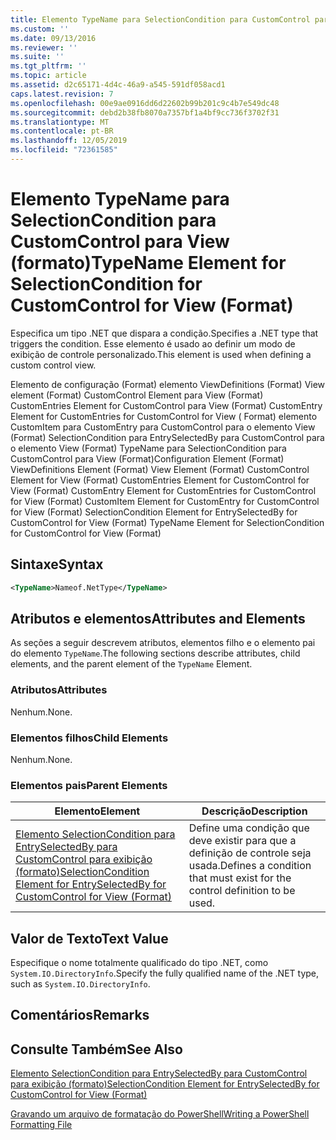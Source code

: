 ```yaml
---
title: Elemento TypeName para SelectionCondition para CustomControl para exibição (formato) | Microsoft Docs
ms.custom: ''
ms.date: 09/13/2016
ms.reviewer: ''
ms.suite: ''
ms.tgt_pltfrm: ''
ms.topic: article
ms.assetid: d2c65171-4d4c-46a9-a545-591df058acd1
caps.latest.revision: 7
ms.openlocfilehash: 00e9ae0916dd6d22602b99b201c9c4b7e549dc48
ms.sourcegitcommit: debd2b38fb8070a7357bf1a4bf9cc736f3702f31
ms.translationtype: MT
ms.contentlocale: pt-BR
ms.lasthandoff: 12/05/2019
ms.locfileid: "72361585"
---
```

# <a name="typename-element-for-selectioncondition-for-customcontrol-for-view--format"></a><span data-ttu-id="a0319-102">Elemento TypeName para SelectionCondition para CustomControl para View (formato)</span><span class="sxs-lookup"><span data-stu-id="a0319-102">TypeName Element for SelectionCondition for CustomControl for View  (Format)</span></span>

<span data-ttu-id="a0319-103">Especifica um tipo .NET que dispara a condição.</span><span class="sxs-lookup"><span data-stu-id="a0319-103">Specifies a .NET type that triggers the condition.</span></span> <span data-ttu-id="a0319-104">Esse elemento é usado ao definir um modo de exibição de controle personalizado.</span><span class="sxs-lookup"><span data-stu-id="a0319-104">This element is used when defining a custom control view.</span></span>

<span data-ttu-id="a0319-105">Elemento de configuração (Format) elemento ViewDefinitions (Format) View element (Format) CustomControl Element para View (Format) CustomEntries Element for CustomControl para View (Format) CustomEntry Element for CustomEntries for CustomControl for View ( Format) elemento CustomItem para CustomEntry para CustomControl para o elemento View (Format) SelectionCondition para EntrySelectedBy para CustomControl para o elemento View (Format) TypeName para SelectionCondition para CustomControl para View (Format)</span><span class="sxs-lookup"><span data-stu-id="a0319-105">Configuration Element (Format) ViewDefinitions Element (Format) View Element (Format) CustomControl Element for View (Format) CustomEntries Element for CustomControl for View (Format) CustomEntry Element for CustomEntries for CustomControl for View (Format) CustomItem Element for CustomEntry for CustomControl for View (Format) SelectionCondition Element for EntrySelectedBy for CustomControl for View (Format) TypeName Element for SelectionCondition for CustomControl for View  (Format)</span></span>

## <a name="syntax"></a><span data-ttu-id="a0319-106">Sintaxe</span><span class="sxs-lookup"><span data-stu-id="a0319-106">Syntax</span></span>

```xml
<TypeName>Nameof.NetType</TypeName>

```

## <a name="attributes-and-elements"></a><span data-ttu-id="a0319-107">Atributos e elementos</span><span class="sxs-lookup"><span data-stu-id="a0319-107">Attributes and Elements</span></span>

<span data-ttu-id="a0319-108">As seções a seguir descrevem atributos, elementos filho e o elemento pai do elemento `TypeName`.</span><span class="sxs-lookup"><span data-stu-id="a0319-108">The following sections describe attributes, child elements, and the parent element of the `TypeName` Element.</span></span>

### <a name="attributes"></a><span data-ttu-id="a0319-109">Atributos</span><span class="sxs-lookup"><span data-stu-id="a0319-109">Attributes</span></span>

<span data-ttu-id="a0319-110">Nenhum.</span><span class="sxs-lookup"><span data-stu-id="a0319-110">None.</span></span>

### <a name="child-elements"></a><span data-ttu-id="a0319-111">Elementos filhos</span><span class="sxs-lookup"><span data-stu-id="a0319-111">Child Elements</span></span>

<span data-ttu-id="a0319-112">Nenhum.</span><span class="sxs-lookup"><span data-stu-id="a0319-112">None.</span></span>

### <a name="parent-elements"></a><span data-ttu-id="a0319-113">Elementos pais</span><span class="sxs-lookup"><span data-stu-id="a0319-113">Parent Elements</span></span>

|<span data-ttu-id="a0319-114">Elemento</span><span class="sxs-lookup"><span data-stu-id="a0319-114">Element</span></span>|<span data-ttu-id="a0319-115">Descrição</span><span class="sxs-lookup"><span data-stu-id="a0319-115">Description</span></span>|
|-------------|-----------------|
|[<span data-ttu-id="a0319-116">Elemento SelectionCondition para EntrySelectedBy para CustomControl para exibição (formato)</span><span class="sxs-lookup"><span data-stu-id="a0319-116">SelectionCondition Element for EntrySelectedBy for CustomControl for View (Format)</span></span>](./selectioncondition-element-for-entryselectedby-for-customcontrol-format.md)|<span data-ttu-id="a0319-117">Define uma condição que deve existir para que a definição de controle seja usada.</span><span class="sxs-lookup"><span data-stu-id="a0319-117">Defines a condition that must exist for the control definition to be used.</span></span>|

## <a name="text-value"></a><span data-ttu-id="a0319-118">Valor de Texto</span><span class="sxs-lookup"><span data-stu-id="a0319-118">Text Value</span></span>

<span data-ttu-id="a0319-119">Especifique o nome totalmente qualificado do tipo .NET, como `System.IO.DirectoryInfo`.</span><span class="sxs-lookup"><span data-stu-id="a0319-119">Specify the fully qualified name of the .NET type, such as `System.IO.DirectoryInfo`.</span></span>

## <a name="remarks"></a><span data-ttu-id="a0319-120">Comentários</span><span class="sxs-lookup"><span data-stu-id="a0319-120">Remarks</span></span>

## <a name="see-also"></a><span data-ttu-id="a0319-121">Consulte Também</span><span class="sxs-lookup"><span data-stu-id="a0319-121">See Also</span></span>

[<span data-ttu-id="a0319-122">Elemento SelectionCondition para EntrySelectedBy para CustomControl para exibição (formato)</span><span class="sxs-lookup"><span data-stu-id="a0319-122">SelectionCondition Element for EntrySelectedBy for CustomControl for View (Format)</span></span>](./selectioncondition-element-for-entryselectedby-for-customcontrol-format.md)

[<span data-ttu-id="a0319-123">Gravando um arquivo de formatação do PowerShell</span><span class="sxs-lookup"><span data-stu-id="a0319-123">Writing a PowerShell Formatting File</span></span>](./writing-a-powershell-formatting-file.md)
